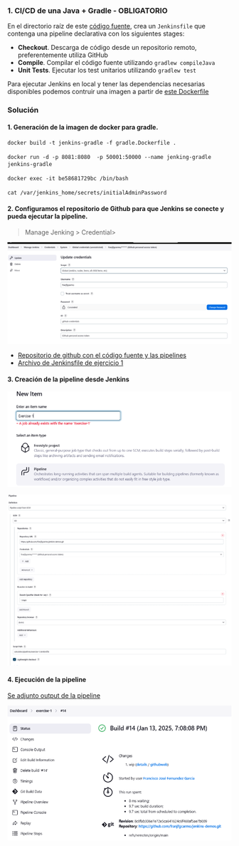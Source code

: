 ### 1. CI/CD de una Java + Gradle - OBLIGATORIO

En el directorio raíz de este [código fuente](https://github.com/Lemoncode/bootcamp-devops-lemoncode/tree/master/03-cd/exercises/jenkins-resources), crea un `Jenkinsfile` que contenga una pipeline declarativa con los siguientes stages:

* **Checkout**. Descarga de código desde un repositorio remoto, preferentemente utiliza GitHub
* **Compile**. Compilar el código fuente utilizando `gradlew compileJava`
* **Unit Tests**. Ejecutar los test unitarios utilizando `gradlew test`

Para ejecutar Jenkins en local y tener las dependencias necesarias disponibles podemos contruir una imagen a partir de [este Dockerfile](https://github.com/Lemoncode/bootcamp-devops-lemoncode/blob/master/03-cd/exercises/jenkins-resources/gradle.Dockerfile)

### Solución
#### 1. Generación de la imagen de docker para gradle.

 ```shell
docker build -t jenkins-gradle -f gradle.Dockerfile .

docker run -d -p 8081:8080  -p 50001:50000 --name jenking-gradle jenkins-gradle

docker exec -it be58681729bc /bin/bash 

cat /var/jenkins_home/secrets/initialAdminPassword
 ```

#### 2. Configuramos el repositorio de Github para que Jenkins se conecte y pueda ejecutar la pipeline.

>Manage  Jenking > Credential>

![credenciales de github](resourses/github-credentials.png)

- [Repositorio de github con el código fuente y las pipelines](https://github.com/franjfgcarmo/jenkins-demos/tree/main/calculator)
- [Archivo de Jenkinsfile de ejercicio 1](https://github.com/franjfgcarmo/jenkins-demos/blob/main/calculator/pipelines/exercise-1/Jenkinsfile)

#### 3. Creación de la pipeline desde Jenkins
![Creación de pipeline](resourses/image-5.png)

![Creación de pipeline](resourses/image-1.png)

#### 4. Ejecución de la pipeline
[Se adjunto output de la pipeline](resourses/#14.txt)

![Resultado de pipeline](resourses/image-4.png)
  
  
